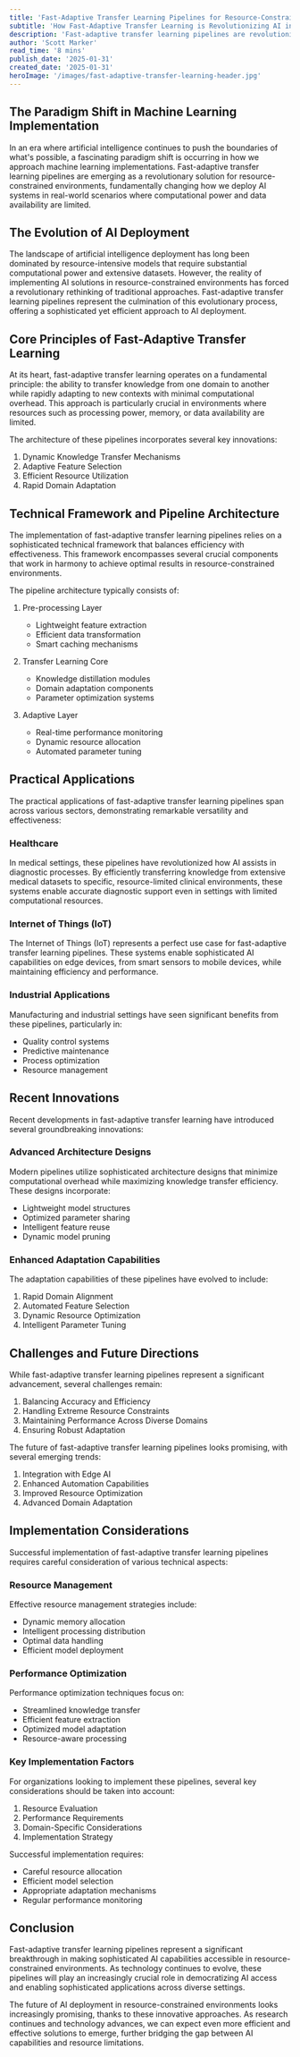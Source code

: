 ```yaml
---
title: 'Fast-Adaptive Transfer Learning Pipelines for Resource-Constrained Environments: Bridging the Gap Between Capability and Constraints'
subtitle: 'How Fast-Adaptive Transfer Learning is Revolutionizing AI in Resource-Limited Settings'
description: 'Fast-adaptive transfer learning pipelines are revolutionizing AI deployment in resource-constrained environments. These innovative systems enable efficient knowledge transfer and rapid adaptation while minimizing computational overhead, making sophisticated AI capabilities accessible across various sectors including healthcare, IoT, and industrial applications.'
author: 'Scott Marker'
read_time: '8 mins'
publish_date: '2025-01-31'
created_date: '2025-01-31'
heroImage: '/images/fast-adaptive-transfer-learning-header.jpg'
---
```


## The Paradigm Shift in Machine Learning Implementation

In an era where artificial intelligence continues to push the boundaries of what's possible, a fascinating paradigm shift is occurring in how we approach machine learning implementations. Fast-adaptive transfer learning pipelines are emerging as a revolutionary solution for resource-constrained environments, fundamentally changing how we deploy AI systems in real-world scenarios where computational power and data availability are limited.

## The Evolution of AI Deployment

The landscape of artificial intelligence deployment has long been dominated by resource-intensive models that require substantial computational power and extensive datasets. However, the reality of implementing AI solutions in resource-constrained environments has forced a revolutionary rethinking of traditional approaches. Fast-adaptive transfer learning pipelines represent the culmination of this evolutionary process, offering a sophisticated yet efficient approach to AI deployment.

## Core Principles of Fast-Adaptive Transfer Learning

At its heart, fast-adaptive transfer learning operates on a fundamental principle: the ability to transfer knowledge from one domain to another while rapidly adapting to new contexts with minimal computational overhead. This approach is particularly crucial in environments where resources such as processing power, memory, or data availability are limited.

The architecture of these pipelines incorporates several key innovations:

1. Dynamic Knowledge Transfer Mechanisms
2. Adaptive Feature Selection
3. Efficient Resource Utilization
4. Rapid Domain Adaptation

## Technical Framework and Pipeline Architecture

The implementation of fast-adaptive transfer learning pipelines relies on a sophisticated technical framework that balances efficiency with effectiveness. This framework encompasses several crucial components that work in harmony to achieve optimal results in resource-constrained environments.

The pipeline architecture typically consists of:

1. Pre-processing Layer
   - Lightweight feature extraction
   - Efficient data transformation
   - Smart caching mechanisms

2. Transfer Learning Core
   - Knowledge distillation modules
   - Domain adaptation components
   - Parameter optimization systems

3. Adaptive Layer
   - Real-time performance monitoring
   - Dynamic resource allocation
   - Automated parameter tuning

## Practical Applications

The practical applications of fast-adaptive transfer learning pipelines span across various sectors, demonstrating remarkable versatility and effectiveness:

### Healthcare

In medical settings, these pipelines have revolutionized how AI assists in diagnostic processes. By efficiently transferring knowledge from extensive medical datasets to specific, resource-limited clinical environments, these systems enable accurate diagnostic support even in settings with limited computational resources.

### Internet of Things (IoT)

The Internet of Things (IoT) represents a perfect use case for fast-adaptive transfer learning pipelines. These systems enable sophisticated AI capabilities on edge devices, from smart sensors to mobile devices, while maintaining efficiency and performance.

### Industrial Applications

Manufacturing and industrial settings have seen significant benefits from these pipelines, particularly in:
- Quality control systems
- Predictive maintenance
- Process optimization
- Resource management

## Recent Innovations

Recent developments in fast-adaptive transfer learning have introduced several groundbreaking innovations:

### Advanced Architecture Designs

Modern pipelines utilize sophisticated architecture designs that minimize computational overhead while maximizing knowledge transfer efficiency. These designs incorporate:

- Lightweight model structures
- Optimized parameter sharing
- Intelligent feature reuse
- Dynamic model pruning

### Enhanced Adaptation Capabilities

The adaptation capabilities of these pipelines have evolved to include:

1. Rapid Domain Alignment
2. Automated Feature Selection
3. Dynamic Resource Optimization
4. Intelligent Parameter Tuning

## Challenges and Future Directions

While fast-adaptive transfer learning pipelines represent a significant advancement, several challenges remain:

1. Balancing Accuracy and Efficiency
2. Handling Extreme Resource Constraints
3. Maintaining Performance Across Diverse Domains
4. Ensuring Robust Adaptation

The future of fast-adaptive transfer learning pipelines looks promising, with several emerging trends:

1. Integration with Edge AI
2. Enhanced Automation Capabilities
3. Improved Resource Optimization
4. Advanced Domain Adaptation

## Implementation Considerations

Successful implementation of fast-adaptive transfer learning pipelines requires careful consideration of various technical aspects:

### Resource Management

Effective resource management strategies include:
- Dynamic memory allocation
- Intelligent processing distribution
- Optimal data handling
- Efficient model deployment

### Performance Optimization

Performance optimization techniques focus on:
- Streamlined knowledge transfer
- Efficient feature extraction
- Optimized model adaptation
- Resource-aware processing

### Key Implementation Factors

For organizations looking to implement these pipelines, several key considerations should be taken into account:

1. Resource Evaluation
2. Performance Requirements
3. Domain-Specific Considerations
4. Implementation Strategy

Successful implementation requires:
- Careful resource allocation
- Efficient model selection
- Appropriate adaptation mechanisms
- Regular performance monitoring

## Conclusion

Fast-adaptive transfer learning pipelines represent a significant breakthrough in making sophisticated AI capabilities accessible in resource-constrained environments. As technology continues to evolve, these pipelines will play an increasingly crucial role in democratizing AI access and enabling sophisticated applications across diverse settings.

The future of AI deployment in resource-constrained environments looks increasingly promising, thanks to these innovative approaches. As research continues and technology advances, we can expect even more efficient and effective solutions to emerge, further bridging the gap between AI capabilities and resource limitations.